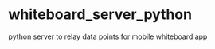whiteboard_server_python
========================

python server to relay data points for mobile whiteboard app
